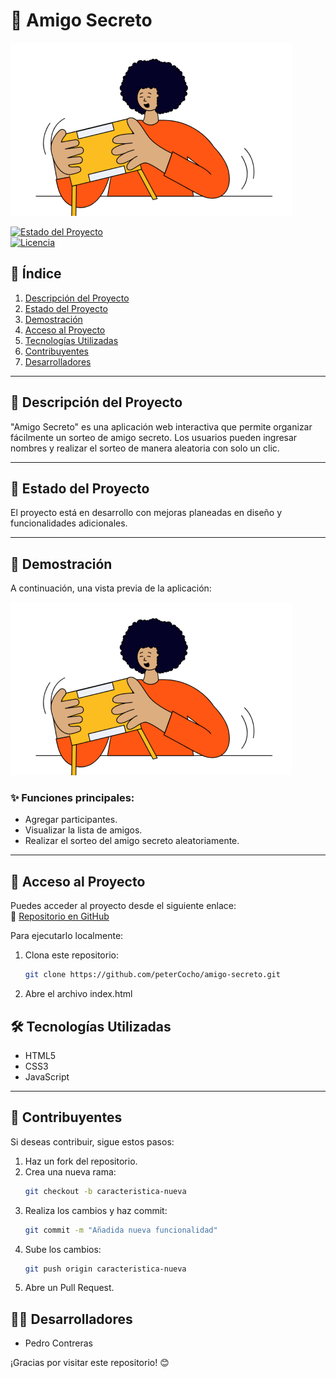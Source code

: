 # 🎁 Amigo Secreto

![Amigo Secreto](assets/amigo-secreto.png)

[![Estado del Proyecto](https://img.shields.io/badge/Estado-En%20Desarrollo-yellow.svg)]()  
[![Licencia](https://img.shields.io/badge/Licencia-MIT-blue.svg)]()  

## 📌 Índice  
1. [Descripción del Proyecto](#descripción-del-proyecto)  
2. [Estado del Proyecto](#estado-del-proyecto)  
3. [Demostración](#demostración)  
4. [Acceso al Proyecto](#acceso-al-proyecto)  
5. [Tecnologías Utilizadas](#tecnologías-utilizadas)  
6. [Contribuyentes](#contribuyentes)  
7. [Desarrolladores](#desarrolladores)  

---

## 🎯 Descripción del Proyecto  
"Amigo Secreto" es una aplicación web interactiva que permite organizar fácilmente un sorteo de amigo secreto. Los usuarios pueden ingresar nombres y realizar el sorteo de manera aleatoria con solo un clic.  

---

## 🚀 Estado del Proyecto  
El proyecto está en desarrollo con mejoras planeadas en diseño y funcionalidades adicionales.  

---

## 🎥 Demostración  
A continuación, una vista previa de la aplicación:  

![Vista previa](assets/amigo-secreto.png)  

### ✨ Funciones principales:  
- Agregar participantes.  
- Visualizar la lista de amigos.  
- Realizar el sorteo del amigo secreto aleatoriamente.  

---

## 🔗 Acceso al Proyecto  
Puedes acceder al proyecto desde el siguiente enlace:  
🔗 [Repositorio en GitHub](https://petercocho.github.io/amigo-secreto/)  

Para ejecutarlo localmente:  
1. Clona este repositorio:  
   ```bash
   git clone https://github.com/peterCocho/amigo-secreto.git

2. Abre el archivo index.html

## 🛠 Tecnologías Utilizadas  
- HTML5  
- CSS3  
- JavaScript  

---

## 🤝 Contribuyentes  
Si deseas contribuir, sigue estos pasos:  

1. Haz un fork del repositorio.  
2. Crea una nueva rama:  
   ```bash
   git checkout -b caracteristica-nueva
3. Realiza los cambios y haz commit:
   ```bash
   git commit -m "Añadida nueva funcionalidad"
4. Sube los cambios:
   ```bash
   git push origin caracteristica-nueva
5. Abre un Pull Request.

## 👨‍💻 Desarrolladores

- Pedro Contreras

¡Gracias por visitar este repositorio! 😊
